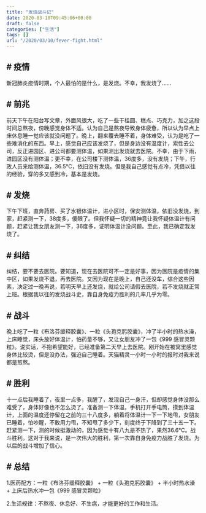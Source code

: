 ```yaml
---
title: "发烧战斗记"
date: 2020-03-10T09:45:06+08:00
draft: false
categories: ["生活"]
tags: []
url: "/2020/03/10/fever-fight.html"
---
```


## # 疫情

新冠肺炎疫情时期，个人最怕的是什么，是发烧。不幸，我发烧了……

## # 前兆

前天下午在阳台写文章，外面风很大，吃了一些干桂圆、糕点、巧克力，加之这段时间总熬夜，傍晚感觉身体不适。认为自己是熬夜导致身体疲惫，所以认为早点上床休息睡一觉应该就没问题了。晚上，翻来覆去睡不着，身体难受，认为是吃了一些难消化的东西。早上，感觉自己应该发烧了，但是身边没有温度计，索性去公司，反正进园区、进公司都要测体温，如果测出发烧就去医院。不幸，由于下雨，进园区没有测体温；更不幸，在公司楼下测体温，36度多，没有发烧；下午，行政人员来给测体温，36.5℃，依旧没有发烧。但是我自己感觉有点冷，凭借以往的经验，穿的多又感到冷，基本是发烧。

## # 发烧

下午下班，直奔药房、买了水银体温计，进小区时，保安测体温，依旧没发烧，到家，赶紧测一下，38度多，傻眼了。但我怀疑一切的精神竟让我怀疑体温计有问题，赶紧让我女朋友测一下，36度多，证明体温计没问题。至此，我已确定我发烧了。

## # 纠结

纠结，要不要去医院。要知道，现在去医院可不一定是好事，因为医院是疫情的集中区，如果发烧不退，再去医院。又因为现在是晚上，自己还没车，综合这些因素，决定过一晚再说，若明天早上还发烧，就给公司请假去医院，若不发烧就正常上班。根据我以往的发烧战斗史，靠自身免疫力胜利的几率几乎为零。

## # 战斗

晚上吃了一粒《布洛芬缓释胶囊》、一粒《头孢克肟胶囊》，冲了半小时的热水澡，上床睡觉，床头放好体温计，怕药量不够，又让女朋友冲了一包《999 感冒灵颗粒》。说实话，不抱希望能好，已经准备第二天早上去医院。刚开始在被窝里感觉身体比较烫，但是没办法，强迫自己睡着。天猫精灵一小时一小时的报时对我来说都是煎熬。

## # 胜利

十一点后我睡着了，夜里一点多，我醒了，发现自己一身汗，但却感觉身体没那么难受了，身体好像也不怎么烫了。准备测一下体温，手机打开手电筒，摸到体温计，上面的温度还停留在之前的三十八度多，躺着将体温计一下一下地甩，女朋友已睡着，怕吵醒，不敢用力甩，不知甩了多少下，刻度终于下降到了三十五一下。赶紧测一下，测的时候挺激动的，因为感觉十有八九是不热了，果然36.6℃。战斗胜利。这对于我来说，是一次伟大的胜利，第一次靠自身免疫力战胜了发烧。为以后的战斗增加了信心。

## # 总结

1.医药配方：一粒《布洛芬缓释胶囊》 +  一粒《头孢克肟胶囊》 +  半小时热水澡  +  上床后热水冲一包《999 感冒灵颗粒》

2.生活规律：不熬夜、休息好、不生病，才能更好的工作和生活。